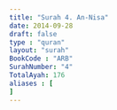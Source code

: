 ```yaml
---
title: "Surah 4. An-Nisa"
date: 2014-09-28
draft: false
type : "quran"
layout: "surah"
BookCode : "ARB"
SurahNumber: "4"
TotalAyah: 176
aliases : [
]
---
```



